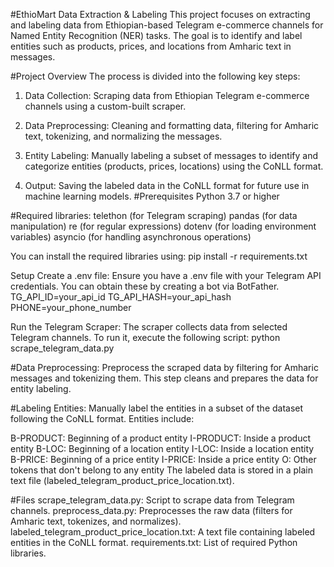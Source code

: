 #EthioMart Data Extraction & Labeling
This project focuses on extracting and labeling data from Ethiopian-based Telegram e-commerce channels for Named Entity Recognition (NER) tasks. The goal is to identify and label entities such as products, prices, and locations from Amharic text in messages.

#Project Overview
The process is divided into the following key steps:
1. Data Collection: Scraping data from Ethiopian Telegram e-commerce channels using a custom-built scraper.
2. Data Preprocessing: Cleaning and formatting data, filtering for Amharic text, tokenizing, and normalizing the messages.

3. Entity Labeling: Manually labeling a subset of messages to identify and categorize entities (products, prices, locations) using the CoNLL format.
4. Output: Saving the labeled data in the CoNLL format for future use in machine learning models.
#Prerequisites
Python 3.7 or higher

#Required libraries:
telethon (for Telegram scraping)
pandas (for data manipulation)
re (for regular expressions)
dotenv (for loading environment variables)
asyncio (for handling asynchronous operations)

You can install the required libraries using:
pip install -r requirements.txt

Setup
Create a .env file: Ensure you have a .env file with your Telegram API credentials. You can obtain these by creating a bot via BotFather.
TG_API_ID=your_api_id
TG_API_HASH=your_api_hash
PHONE=your_phone_number

Run the Telegram Scraper: The scraper collects data from selected Telegram channels. To run it, execute the following script:
python scrape_telegram_data.py

#Data Preprocessing: Preprocess the scraped data by filtering for Amharic messages and tokenizing them. This step cleans and prepares the data for entity labeling.

#Labeling Entities: Manually label the entities in a subset of the dataset following the CoNLL format. Entities include:

B-PRODUCT: Beginning of a product entity
I-PRODUCT: Inside a product entity
B-LOC: Beginning of a location entity
I-LOC: Inside a location entity
B-PRICE: Beginning of a price entity
I-PRICE: Inside a price entity
O: Other tokens that don't belong to any entity
The labeled data is stored in a plain text file (labeled_telegram_product_price_location.txt).

#Files
scrape_telegram_data.py: Script to scrape data from Telegram channels.
preprocess_data.py: Preprocesses the raw data (filters for Amharic text, tokenizes, and normalizes).
labeled_telegram_product_price_location.txt: A text file containing labeled entities in the CoNLL format.
requirements.txt: List of required Python libraries.
